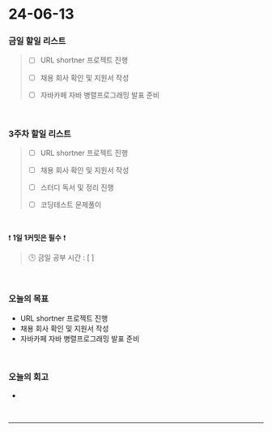 # 24-06-13
### 금일 할일 리스트
> - [ ]  URL shortner 프로젝트 진행
>
> - [ ]  채용 회사 확인 및 지원서 작성
>
> - [ ]  자바카페 자바 병렬프로그래밍 발표 준비

<br/>

### 3주차 할일 리스트  
> - [ ]  URL shortner 프로젝트 진행
>
> - [ ]  채용 회사 확인 및 지원서 작성
>
> - [ ]  스터디 독서 및 정리 진행
>
> - [ ]  코딩테스트 문제풀이

<br/>

❗ **1일 1커밋은 필수** ❗
> 🕒 금일 공부 시간 : [  ]

<br/>

### 오늘의 목표
- URL shortner 프로젝트 진행
- 채용 회사 확인 및 지원서 작성
- 자바카페 자바 병렬프로그래밍 발표 준비


<br>

### 오늘의 회고
- 


<br/>

------------  
